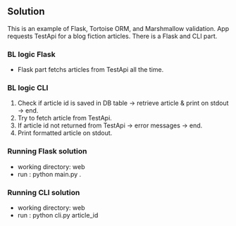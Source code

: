 ## Solution

This is an example of Flask, Tortoise ORM, and Marshmallow validation. App requests TestApi for a blog fiction articles.
There is a Flask and CLI part.

### BL logic Flask

- Flask part fetchs articles from TestApi all the time.

### BL logic CLI

1. Check if article id is saved in DB table -> retrieve article & print on stdout -> end.
2. Try to fetch article from TestApi.
3. If article id not returned from TestApi -> error messages -> end.
4. Print formatted article on stdout.

### Running Flask solution
- working directory: web 
- run : python main.py .

### Running CLI solution
- working directory: web 
- run : python cli.py article_id

